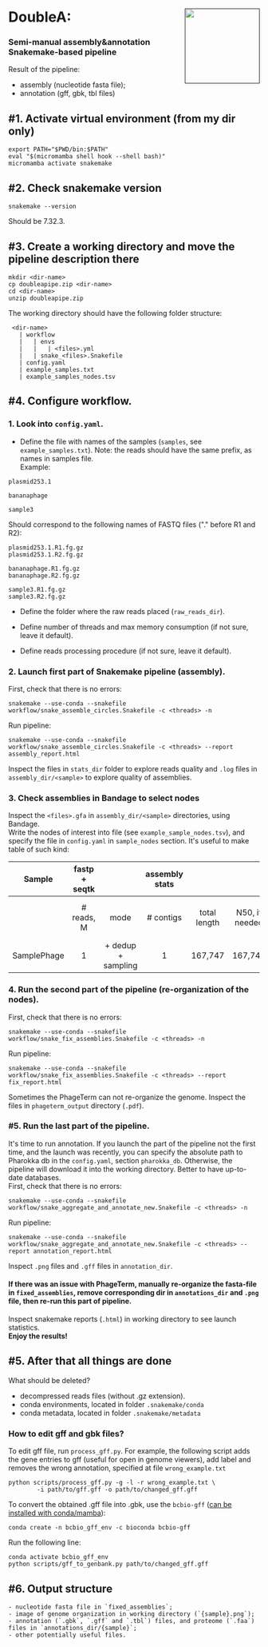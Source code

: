 # DoubleA: <a href=""><img src="img/2a.svg" align="right" width="150" ></a>  <h3> Semi-manual assembly&annotation Snakemake-based pipeline </h3> 


Result of the pipeline: 
- assembly (nucleotide fasta file); 
- annotation (gff, gbk, tbl files)
## #1. Activate virtual environment (from my dir only)
```commandline
export PATH="$PWD/bin:$PATH"
eval "$(micromamba shell hook --shell bash)"
micromamba activate snakemake 
```
## #2. Check snakemake version
```commandline
snakemake --version
```
Should be 7.32.3.
## #3. Create a working directory and move the pipeline description there
```commandline
mkdir <dir-name>
cp doubleapipe.zip <dir-name>
cd <dir-name>
unzip doubleapipe.zip
```
The working directory should have the following folder structure:  
```
 <dir-name>  
   | workflow  
   |   | envs  
   |   |   | <files>.yml  
   |   | snake_<files>.Snakefile  
   | config.yaml  
   | example_samples.txt  
   | example_samples_nodes.tsv  
```
## #4. Configure workflow.
### 1. Look into `config.yaml`.
- Define the file with names of the samples (`samples`, see `example_samples.txt`).
Note: the reads should have the same prefix, as names in samples file.  
Example: 
```text
plasmid253.1

bananaphage

sample3
```
Should correspond to the following names of FASTQ files ("." before R1 and R2):
```text
plasmid253.1.R1.fg.gz
plasmid253.1.R2.fg.gz

bananaphage.R1.fg.gz
bananaphage.R2.fg.gz

sample3.R1.fg.gz
sample3.R2.fg.gz
```
- Define the folder where the raw reads placed (`raw_reads_dir`). 

- Define number of threads and max memory consumption (if not sure, leave it default).

- Define reads processing procedure (if not sure, leave it default).

### 2. Launch first part of Snakemake pipeline (assembly).
First, check that there is no errors:
```commandline
snakemake --use-conda --snakefile workflow/snake_assemble_circles.Snakefile -c <threads> -n
```
Run pipeline:
```commandline
snakemake --use-conda --snakefile workflow/snake_assemble_circles.Snakefile -c <threads> --report assembly_report.html
```

Inspect the files in `stats_dir` folder to explore reads quality and 
`.log` files in `assembly_dir/<sample>` to explore quality of assemblies.

### 3. Check assemblies in Bandage to select nodes
Inspect the `<files>.gfa` in `assembly_dir/<sample>` directories, using Bandage.  
Write the nodes of interest into file (see `example_sample_nodes.tsv`), and specify 
the file in `config.yaml` in `sample_nodes` section.
It's useful to make table of such kind:  

|   Sample    | fastp + seqtk |                    | assembly stats |              |                |               |                       |                         | Blast results |                     |         | PhageTerm |      |
|:-----------:|:-------------:|:------------------:|:--------------:|:------------:|:--------------:|:-------------:|:---------------------:|:-----------------------:|:-------------:|:-------------------:|:-------:|:---------:|:----:|
|             |  # reads, M   |        mode        |   # contigs    | total length | N50, if needed | Viral node(s) | Viral depth (mean), x | Viral contig length, bp |   Best Hit    | Percent Identity, % | Comment |  success  | type |
| SamplePhage |       1       | + dedup + sampling |       1        |   167,747    |    167,747     |       1       |         1.00          |         167,747         |  OL539458.1   |        96.76        |         |   True    |  p1  |

### 4. Run the second part of the pipeline (re-organization of the nodes).
First, check that there is no errors:
```commandline
snakemake --use-conda --snakefile workflow/snake_fix_assemblies.Snakefile -c <threads> -n
```
Run pipeline:
```commandline
snakemake --use-conda --snakefile workflow/snake_fix_assemblies.Snakefile -c <threads> --report  fix_report.html
```

Sometimes the PhageTerm can not re-organize the genome.
Inspect the files in `phageterm_output` directory (`.pdf`).

### #5. Run the last part of the pipeline.
It's time to run annotation. If you launch the part of the pipeline not the first time,
and the launch was recently, you can specify the absolute path to Pharokka db in the `config.yaml`, section `pharokka_db`.
Otherwise, the pipeline will download it into the working directory. Better to have up-to-date databases.  
First, check that there is no errors:
```commandline
snakemake --use-conda --snakefile workflow/snake_aggregate_and_annotate_new.Snakefile -c <threads> -n
```
Run pipeline:
```commandline
snakemake --use-conda --snakefile workflow/snake_aggregate_and_annotate_new.Snakefile -c <threads> --report annotation_report.html
```
Inspect `.png` files and `.gff` files in `annotation_dir`.

#### If there was an issue with PhageTerm, manually re-organize the fasta-file in `fixed_assemblies`, remove corresponding dir in `annotations_dir`  and `.png` file, then re-run this part of pipeline.

Inspect snakemake reports (`.html`) in working directory to see launch statistics.  
**Enjoy the results!**

## #5. After that all things are done
What should be deleted?
- decompressed reads files (without .gz extension).
- conda environments, located in folder `.snakemake/conda`
- conda metadata, located in folder `.snakemake/metadata`

### How to edit gff and gbk files?
To edit gff file, run `process_gff.py`. For example, the following script adds the gene entries to gff 
(useful for open in genome viewers), add label and removes the wrong annotation, specified at 
file `wrong_example.txt`  
```commandline
python scripts/process_gff.py -g -l -r wrong_example.txt \
        -i path/to/gff.gff -o path/to/changed_gff.gff   
```

To convert the obtained .gff file into .gbk, use the `bcbio-gff` ([can be installed with conda/mamba](https://anaconda.org/bioconda/bcbio-gff)):
```commandline
conda create -n bcbio_gff_env -c bioconda bcbio-gff
```

Run the following line:
```commandline
conda activate bcbio_gff_env
python scripts/gff_to_genbank.py path/to/changed_gff.gff
```


## #6. Output structure
    - nucleotide fasta file in `fixed_assemblies`;
    - image of genome organization in working directory (`{sample}.png`);
    - annotation (`.gbk`, `.gff` and `.tbl`) files, and proteome (`.faa`) files in `annotations_dir/{sample}`;
    - other potentially useful files.